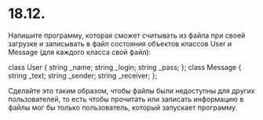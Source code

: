 # 18.12.

Напишите программу, которая сможет считывать из файла при своей загрузке и записывать в файл состояния объектов классов User и Message (для каждого класса свой файл):

class User {
    string _name;
    string _login;
    string _pass;
};
class Message {
    string _text;
    string _sender;
    string _receiver;
};

Сделайте это таким образом, чтобы файлы были недоступны для других пользователей, то есть чтобы  прочитать или записать информацию в файлы мог бы только пользователь, который запускает программу. 
